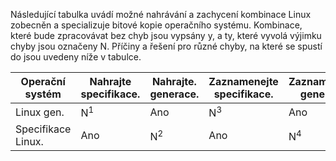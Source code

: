 Následující tabulka uvádí možné nahrávání a zachycení kombinace Linux zobecněn a specializuje bitové kopie operačního systému. Kombinace, které bude zpracovávat bez chyb jsou vypsány y, a ty, které vyvolá výjimku chyby jsou označeny N. Příčiny a řešení pro různé chyby, na které se spustí do jsou uvedeny níže v tabulce.

| Operační systém | Nahrajte specifikace. | Nahrajte. generace. | Zaznamenejte specifikace. | Zaznamenejte. generace. |
| --- | --- | --- | --- | --- |
| Linux gen. |N<sup>1</sup> |Ano |N<sup>3</sup> |Ano |
| Specifikace Linux. |Ano |N<sup>2</sup> |Ano |N<sup>4</sup> |

